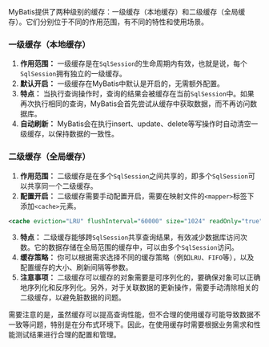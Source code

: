 MyBatis提供了两种级别的缓存：一级缓存（本地缓存）和二级缓存（全局缓存）。它们分别位于不同的作用范围，有不同的特性和使用场景。

### 一级缓存（本地缓存）

1. **作用范围：** 一级缓存是在`SqlSession`的生命周期内有效，也就是说，每个`SqlSession`拥有独立的一级缓存。
2. **默认开启：** 一级缓存在MyBatis中默认是开启的，无需额外配置。
3. **特点：** 当执行查询操作时，查询的结果会被缓存在当前`SqlSession`中。如果再次执行相同的查询，MyBatis会首先尝试从缓存中获取数据，而不再访问数据库。
4. **自动刷新：** MyBatis会在执行insert、update、delete等写操作时自动清空一级缓存，以保持数据的一致性。

### 二级缓存（全局缓存）

1. **作用范围：** 二级缓存是在多个`SqlSession`之间共享的，即多个`SqlSession`可以共享同一个二级缓存。
2. **配置开启：** 二级缓存需要手动配置开启，需要在映射文件的`<mapper>`标签下添加`<cache>`元素。

```xml
<cache eviction="LRU" flushInterval="60000" size="1024" readOnly="true"/>
```

3. **特点：** 二级缓存能够跨`SqlSession`共享查询结果，有效减少数据库访问次数。它的数据存储在全局范围的缓存中，可以由多个`SqlSession`访问。
4. **缓存策略：** 你可以根据需求选择不同的缓存策略（例如`LRU`、`FIFO`等），以及配置缓存的大小、刷新间隔等参数。
5. **注意事项：** 二级缓存可以缓存的对象需要是可序列化的，要确保对象可以正确地序列化和反序列化。另外，对于关联数据的更新操作，需要手动清除相关的二级缓存，以避免脏数据的问题。

需要注意的是，虽然缓存可以提高查询性能，但不合理的使用缓存可能导致数据不一致等问题，特别是在分布式环境下。因此，在使用缓存时需要根据业务需求和性能测试结果进行合理的配置和管理。
